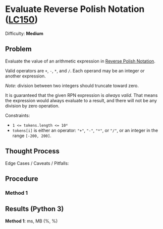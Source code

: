 # Evaluate Reverse Polish Notation ([LC150](https://leetcode.com/problems/evaluate-reverse-polish-notation/))
Difficulty: **Medium**

## Problem

Evaluate the value of an arithmetic expression in [Reverse Polish Notation](http://en.wikipedia.org/wiki/Reverse_Polish_notation).

Valid operators are `+`, `-`, `*`, and `/`. Each operand may be an integer or another expression.

*Note*: division between two integers should truncate toward zero.

It is guaranteed that the given RPN expression is *always valid*. That means the expression would always evaluate to a result, and there will not be any division by zero operation.

Constraints:
- `1 <= tokens.length <= 10⁴`
- `tokens[i]` is either an operator: `"+"`, `"-"`, `"*"`, or `"/"`, or an integer in the range `[-200, 200]`.

## Thought Process

Edge Cases / Caveats / Pitfalls:

## Procedure

### Method 1

## Results (Python 3)

**Method 1**:   ms,  MB (%, %)
